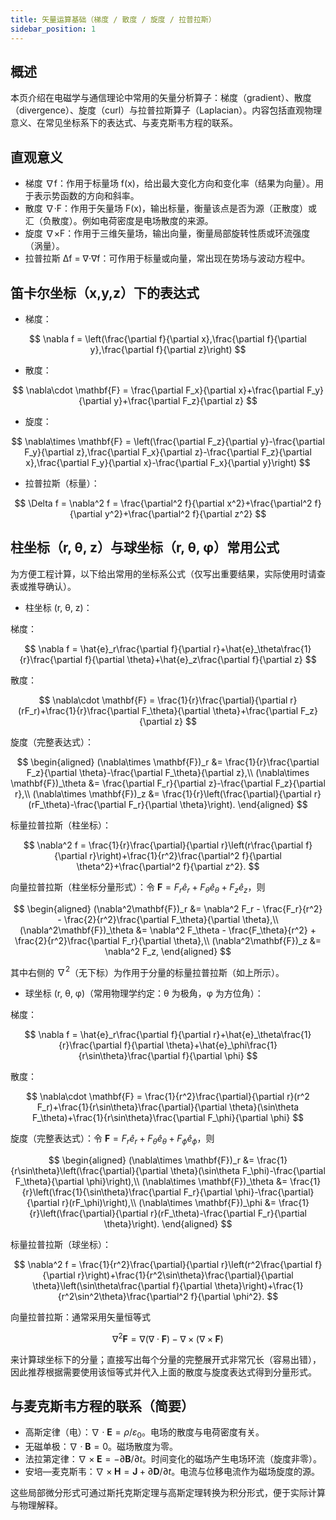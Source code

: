 ```yaml
---
title: 矢量运算基础（梯度 / 散度 / 旋度 / 拉普拉斯）
sidebar_position: 1
---
```


## 概述

本页介绍在电磁学与通信理论中常用的矢量分析算子：梯度（gradient）、散度（divergence）、旋度（curl）与拉普拉斯算子（Laplacian）。内容包括直观物理意义、在常见坐标系下的表达式、与麦克斯韦方程的联系。

## 直观意义

- 梯度 ∇f：作用于标量场 f(x)，给出最大变化方向和变化率（结果为向量）。用于表示势函数的方向和斜率。
- 散度 ∇·F：作用于矢量场 F(x)，输出标量，衡量该点是否为源（正散度）或汇（负散度）。例如电荷密度是电场散度的来源。
- 旋度 ∇×F：作用于三维矢量场，输出向量，衡量局部旋转性质或环流强度（涡量）。
- 拉普拉斯 ∆f = ∇·∇f：可作用于标量或向量，常出现在势场与波动方程中。

## 笛卡尔坐标（x,y,z）下的表达式

- 梯度：

$$
\nabla f = \left(\frac{\partial f}{\partial x},\frac{\partial f}{\partial y},\frac{\partial f}{\partial z}\right)
$$

- 散度：

$$
\nabla\cdot \mathbf{F} = \frac{\partial F_x}{\partial x}+\frac{\partial F_y}{\partial y}+\frac{\partial F_z}{\partial z}
$$

- 旋度：

$$
\nabla\times \mathbf{F} = \left(\frac{\partial F_z}{\partial y}-\frac{\partial F_y}{\partial z},\frac{\partial F_x}{\partial z}-\frac{\partial F_z}{\partial x},\frac{\partial F_y}{\partial x}-\frac{\partial F_x}{\partial y}\right)
$$

- 拉普拉斯（标量）：

$$
\Delta f = \nabla^2 f = \frac{\partial^2 f}{\partial x^2}+\frac{\partial^2 f}{\partial y^2}+\frac{\partial^2 f}{\partial z^2}
$$

## 柱坐标（r, θ, z）与球坐标（r, θ, φ）常用公式

为方便工程计算，以下给出常用的坐标系公式（仅写出重要结果，实际使用时请查表或推导确认）。


- 柱坐标 (r, θ, z)：

梯度：

$$
\nabla f = \hat{e}_r\frac{\partial f}{\partial r}+\hat{e}_\theta\frac{1}{r}\frac{\partial f}{\partial \theta}+\hat{e}_z\frac{\partial f}{\partial z}
$$

散度：

$$
\nabla\cdot \mathbf{F} = \frac{1}{r}\frac{\partial}{\partial r}(rF_r)+\frac{1}{r}\frac{\partial F_\theta}{\partial \theta}+\frac{\partial F_z}{\partial z}
$$

旋度（完整表达式）：

$$
\begin{aligned}
(\nabla\times \mathbf{F})_r &= \frac{1}{r}\frac{\partial F_z}{\partial \theta}-\frac{\partial F_\theta}{\partial z},\\
(\nabla\times \mathbf{F})_\theta &= \frac{\partial F_r}{\partial z}-\frac{\partial F_z}{\partial r},\\
(\nabla\times \mathbf{F})_z &= \frac{1}{r}\left(\frac{\partial}{\partial r}(rF_\theta)-\frac{\partial F_r}{\partial \theta}\right).
\end{aligned}
$$

标量拉普拉斯（柱坐标）：

$$
\nabla^2 f = \frac{1}{r}\frac{\partial}{\partial r}\left(r\frac{\partial f}{\partial r}\right)+\frac{1}{r^2}\frac{\partial^2 f}{\partial \theta^2}+\frac{\partial^2 f}{\partial z^2}.
$$

向量拉普拉斯（柱坐标分量形式）：令 $\mathbf{F}=F_r\hat{e}_r+F_\theta\hat{e}_\theta+F_z\hat{e}_z$，则

$$
\begin{aligned}
(\nabla^2\mathbf{F})_r &= \nabla^2 F_r - \frac{F_r}{r^2} - \frac{2}{r^2}\frac{\partial F_\theta}{\partial \theta},\\
(\nabla^2\mathbf{F})_\theta &= \nabla^2 F_\theta - \frac{F_\theta}{r^2} + \frac{2}{r^2}\frac{\partial F_r}{\partial \theta},\\
(\nabla^2\mathbf{F})_z &= \nabla^2 F_z,
\end{aligned}
$$

其中右侧的 $\nabla^2$（无下标）为作用于分量的标量拉普拉斯（如上所示）。


- 球坐标 (r, θ, φ)（常用物理学约定：θ 为极角，φ 为方位角）：

梯度：

$$
\nabla f = \hat{e}_r\frac{\partial f}{\partial r}+\hat{e}_\theta\frac{1}{r}\frac{\partial f}{\partial \theta}+\hat{e}_\phi\frac{1}{r\sin\theta}\frac{\partial f}{\partial \phi}
$$

散度：

$$
\nabla\cdot \mathbf{F} = \frac{1}{r^2}\frac{\partial}{\partial r}(r^2 F_r)+\frac{1}{r\sin\theta}\frac{\partial}{\partial \theta}(\sin\theta F_\theta)+\frac{1}{r\sin\theta}\frac{\partial F_\phi}{\partial \phi}
$$

旋度（完整表达式）：令 $\mathbf{F}=F_r\hat{e}_r+F_\theta\hat{e}_\theta+F_\phi\hat{e}_\phi$，则

$$
\begin{aligned}
(\nabla\times \mathbf{F})_r &= \frac{1}{r\sin\theta}\left(\frac{\partial}{\partial \theta}(\sin\theta F_\phi)-\frac{\partial F_\theta}{\partial \phi}\right),\\
(\nabla\times \mathbf{F})_\theta &= \frac{1}{r}\left(\frac{1}{\sin\theta}\frac{\partial F_r}{\partial \phi}-\frac{\partial}{\partial r}(rF_\phi)\right),\\
(\nabla\times \mathbf{F})_\phi &= \frac{1}{r}\left(\frac{\partial}{\partial r}(rF_\theta)-\frac{\partial F_r}{\partial \theta}\right).
\end{aligned}
$$

标量拉普拉斯（球坐标）：

$$
\nabla^2 f = \frac{1}{r^2}\frac{\partial}{\partial r}\left(r^2\frac{\partial f}{\partial r}\right)+\frac{1}{r^2\sin\theta}\frac{\partial}{\partial \theta}\left(\sin\theta\frac{\partial f}{\partial \theta}\right)+\frac{1}{r^2\sin^2\theta}\frac{\partial^2 f}{\partial \phi^2}.
$$

向量拉普拉斯：通常采用矢量恒等式

$$
\nabla^2\mathbf{F} = \nabla(\nabla\cdot\mathbf{F}) - \nabla\times(\nabla\times\mathbf{F})
$$

来计算球坐标下的分量；直接写出每个分量的完整展开式非常冗长（容易出错），因此推荐根据需要使用该恒等式并代入上面的散度与旋度表达式得到分量形式。

## 与麦克斯韦方程的联系（简要）

- 高斯定律（电）：$\nabla\cdot \mathbf{E}=\rho/\varepsilon_0$。电场的散度与电荷密度有关。
- 无磁单极：$\nabla\cdot \mathbf{B}=0$。磁场散度为零。
- 法拉第定律：$\nabla\times \mathbf{E}=-\partial\mathbf{B}/\partial t$。时间变化的磁场产生电场环流（旋度非零）。
- 安培—麦克斯韦：$\nabla\times \mathbf{H}=\mathbf{J}+\partial\mathbf{D}/\partial t$。电流与位移电流作为磁场旋度的源。

这些局部微分形式可通过斯托克斯定理与高斯定理转换为积分形式，便于实际计算与物理解释。


